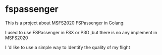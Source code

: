# fspassenger
This is a project about MSFS2020 FSPassenger in Golang


I used to use FSPassenger in FSX or P3D ,but there is no any implement
in MSFS2020

I 'd like to use a simple way to Identify the quality of my flight


